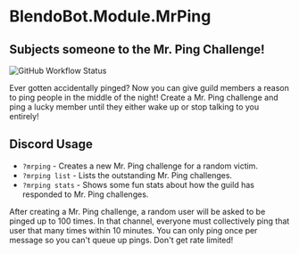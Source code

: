 # BlendoBot.Module.MrPing
## Subjects someone to the Mr. Ping Challenge!
![GitHub Workflow Status](https://img.shields.io/github/workflow/status/BlendoBot/BlendoBot.Module.MrPing/Tests)

Ever gotten accidentally pinged? Now you can give guild members a reason to ping people in the middle of the night! Create a Mr. Ping challenge and ping a lucky member until they either wake up or stop talking to you entirely!

## Discord Usage
- `?mrping` - Creates a new Mr. Ping challenge for a random victim.
- `?mrping list` - Lists the outstanding Mr. Ping challenges.
- `?mrping stats` - Shows some fun stats about how the guild has responded to Mr. Ping challenges.

After creating a Mr. Ping challenge, a random user will be asked to be pinged up to 100 times. In that channel, everyone must collectively ping that user that many times within 10 minutes. You can only ping once per message so you can't queue up pings. Don't get rate limited!